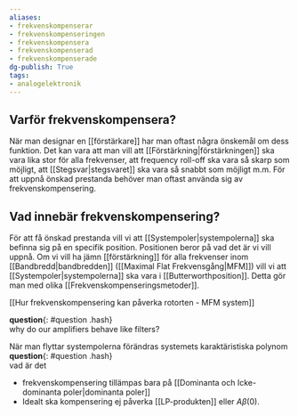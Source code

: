 ```yaml
---
aliases: 
- frekvenskompenserar
- frekvenskompenseringen
- frekvenskompensera
- frekvenskompenserad
- frekvenskompenserade
dg-publish: True
tags: 
- analogelektronik
---
```

## Varför frekvenskompensera?
När man designar en [[förstärkare]] har man oftast några önskemål om dess funktion. Det kan vara att man vill att [[Förstärkning|förstärkningen]] ska vara lika stor för alla frekvenser, att frequency roll-off ska vara så skarp som möjligt, att [[Stegsvar|stegsvaret]] ska vara så snabbt som möjligt m.m. För att uppnå önskad prestanda behöver man oftast använda sig av frekvenskompensering.

## Vad innebär frekvenskompensering?
För att få önskad prestanda vill vi att [[Systempoler|systempolerna]] ska befinna sig på en specifik position. Positionen beror på vad det är vi vill uppnå. Om vi vill ha jämn [[förstärkning]] för alla frekvenser inom [[Bandbredd|bandbredden]] ([[Maximal Flat Frekvensgång|MFM]]) vill vi att [[Systempoler|systempolerna]] ska vara i [[Butterworthposition]]. Detta gör man med olika [[Frekvenskompenseringsmetoder]].

[[Hur frekvenskompensering kan påverka rotorten - MFM system]]



**question**{: #question .hash}  
 why do our amplifiers behave like filters? 

När man flyttar systempolerna förändras systemets karaktäristiska polynom **question**{: #question .hash}  
 vad är det
* frekvenskompensering tillämpas bara på [[Dominanta och Icke-dominanta poler|dominanta poler]]
* Idealt ska kompensering ej påverka [[LP-produkten]] eller $A \beta(0)$.